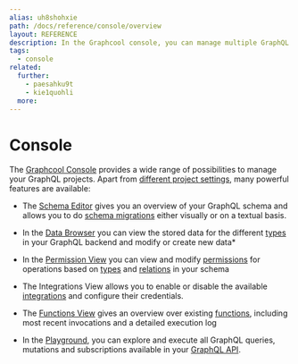 ```yaml
---
alias: uh8shohxie
path: /docs/reference/console/overview
layout: REFERENCE
description: In the Graphcool console, you can manage multiple GraphQL projects, define your GraphQL schema and create or modify your data set.
tags:
  - console
related:
  further:
    - paesahku9t
    - kie1quohli
  more:
---
```


# Console

The [Graphcool Console](http://console.graph.cool) provides a wide range of possibilities to manage your GraphQL projects. Apart from [different project settings](!alias-aechi6iequ), many powerful features are available:

* The [Schema Editor](!alias-zezoo7uaph) gives you an overview of your GraphQL schema and allows you to do [schema migrations](!alias-paesahku9t) either visually or on a textual basis.

* In the [Data Browser](!alias-och3ookaeb) you can view the stored data for the different [types](!alias-ij2choozae) in your GraphQL backend and modify or create new data*

* In the [Permission View](!alias-ou3ucheewu) you can view and modify [permissions](!alias-iegoo0heez) for operations based on [types](!alias-ij2choozae) and [relations](!alias-goh5uthoc1) in your schema

* The Integrations View allows you to enable or disable the available [integrations](!alias-seimeish6e) and configure their credentials.

* The [Functions View](!alias-ejamaid4ae) gives an overview over existing [functions](!alias-boo6uteemo), including most recent invocations and a detailed execution log

* In the [Playground](!alias-oe1ier4iej), you can explore and execute all GraphQL queries, mutations and subscriptions available in your [GraphQL API](!alias-heshoov3ai).
